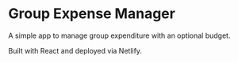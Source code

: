 # Group Expense Manager

A simple app to manage group expenditure with an optional budget.

Built with React and deployed via Netlify.
